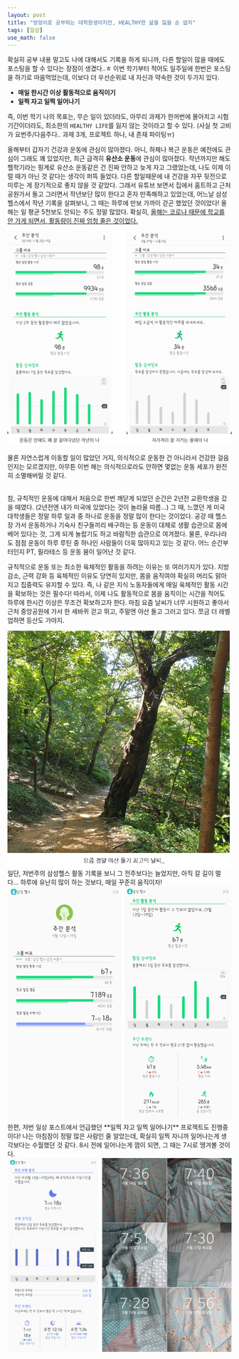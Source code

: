 ```yaml
---
layout: post
title: "엉덩이로 공부하는 대학원생이지만, HEALTHY한 삶을 잃을 순 없지"
tags: [일상]
use_math: false
---
```


확실히 공부 내용 말고도 나에 대해서도 기록을 하게 되니까, 다른 할일이 많을 때에도 포스팅을 할 수 있다는 장점이 생겼다..ㅎ 이번 학기부터 적어도 일주일에 한번은 포스팅을 하기로 마음먹었는데, 이보다 더 우선순위로 내 자신과 약속한 것이 두가지 있다.

-	**매일 한시간 이상 활동적으로 움직이기**
-	**일찍 자고 일찍 일어나기**

즉, 이번 학기 나의 목표는, 무슨 일이 있더라도, 아무리 과제가 한꺼번에 몰아치고 시험기간이더라도, 최소한의 ``HEALTHY LIFE``를 잃지 않는 것이라고 할 수 있다. (사실 첫 고비가 요번주/다음주다.. 과제 3개, 프로젝트 하나, 내 존재 파이팅ㅠ)

올해부터 갑자기 건강과 운동에 관심이 많아졌다. 아니, 하체나 복근 운동은 예전에도 관심이 그래도 꽤 있었지만, 최근 급격히 **유산소 운동**에 관심이 많아졌다. 작년까지만 해도 헬학기라는 핑계로 유산소 운동같은 건 진짜 안하고 늦게 자고 그랬었는데, 나도 이제 이럴 때가 아닌 것 같다는 생각이 퍼뜩 들었다. 다른 할일때문에 내 건강을 자꾸 뒷전으로 미루는 게 장기적으로 좋지 않을 것 같았다. 그래서 유튜브 보면서 집에서 홈트하고 근처 공원가서 돌고 그러면서 작년보단 많이 한다고 혼자 만족해하고 있었는데, 어느날 삼성 헬스에서 작년 기록을 살펴보니, 그 때는 하루에 만보 가까이 걷곤 했었던 것이었다! 올해는 일 평균 5천보도 안되는 주도 정말 많았다. 확실히, <u>올해는 코로나 때문에 학교를 안 가게 되면서, 활동량이 진짜 엄청 줄은 것이었다.</u>

<img src="/assets/삼헬비교.png" width="600px">

물론 자연스럽게 이동할 일이 많았던 거지, 의식적으로 운동한 건 아니라서 건강한 걸음인지는 모르겠지만, 아무튼 이번 해는 의식적으로라도 안하면 몇없는 운동 세포가 완전히 소멸해버릴 것 같다.

<br>
참, 규칙적인 운동에 대해서 처음으로 한번 깨닫게 되었던 순간은 2년전 교환학생을 갔을 때였다. (2년전엔 내가 미국에 있었다는 것이 놀라울 따름…) 그 때, 느꼈던 게 미국 대학생들은 정말 하루 일과 중 하나로 운동을 정말 많이 한다는 것이었다. 공강 때 헬스장 가서 운동하거나 기숙사 친구들끼리 배구하는 등 운동이 대체로 생활 습관으로 몸에 베어 있다는 것, 그게 되게 놀랍기도 하고 바람직한 습관으로 여겨졌다. 물론, 우리나라도 점점 운동이 하루 루틴 중 하나인 사람들이 더욱 많아지고 있는 것 같다. 어느 순간부터인지 PT, 필라테스 등 운동 붐이 일어난 것 같다.

규칙적으로 운동 또는 최소한 육체적인 활동을 하려는 이유는 또 여러가지가 있다. 지방 감소, 근력 강화 등 육체적인 이유도 당연히 있지만, 몸을 움직여야 확실히 머리도 맑아지고 집중력도 유지할 수 있다. 즉, 나 같은 지식 노동자들에게 매일 육체적인 활동 시간을 확보하는 것은 필수다! 따라서, 이제 나도 활동적으로 몸을 움직이는 시간을 적어도 하루에 한시간 이상은 무조건 확보하고자 한다. 마침 요즘 날씨가 너무 시원하고 좋아서 근처 중앙공원에 가서 한 세바퀴 걷고 뛰고, 주말엔 야산 돌고 그러고 있다. 쪼금 더 레벨업하면 등산도 가야지.

<img src="/assets/야산1.png" width="500px">

<br>
일단, 저번주의 삼성헬스 활동 기록을 보니 그 전주보다는 늘었지만, 아직 갈 길이 멀다… 하루에 유난히 많이 하는 것보다, 매일 꾸준히 움직이자!

<img src="/assets/이번주.png" width="550px">

<br>
한편, 저번 일상 포스트에서 언급했던 **일찍 자고 일찍 일어나기** 프로젝트도 진행중이다! 나는 아침잠이 정말 많은 사람인 줄 알았는데, 확실히 일찍 자니까 일어나는게 생각보다는 수월했던 것 같다. 8시 전에 일어나는게 껌이 되면, 그 때는 7시로 땡겨볼 것이다.

<img src="/assets/이번주수면.png" width="650px">


<br>
